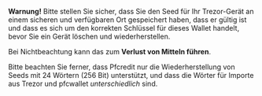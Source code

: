 **Warnung!** Bitte stellen Sie sicher, dass Sie den Seed für Ihr Trezor-Gerät an einem
sicheren und verfügbaren Ort gespeichert haben, dass er gültig ist und dass es sich
um den korrekten Schlüssel für dieses Wallet handelt, bevor Sie ein Gerät löschen und
wiederherstellen.

Bei Nichtbeachtung kann das zum **Verlust von Mitteln führen**.

Bitte beachten Sie ferner, dass Pfcredit nur die Wiederherstellung von Seeds
mit 24 Wörtern (256 Bit) unterstützt, und dass die Wörter für Importe aus Trezor
und pfcwallet *unterschiedlich* sind.
